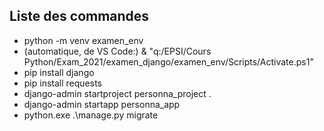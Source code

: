 ## Liste des commandes
- python -m venv examen_env
- (automatique, de VS Code:) & "q:/EPSI/Cours Python/Exam_2021/examen_django/examen_env/Scripts/Activate.ps1"
- pip install django
- pip install requests
- django-admin startproject personna_project .
- django-admin startapp personna_app
- python.exe .\manage.py migrate
